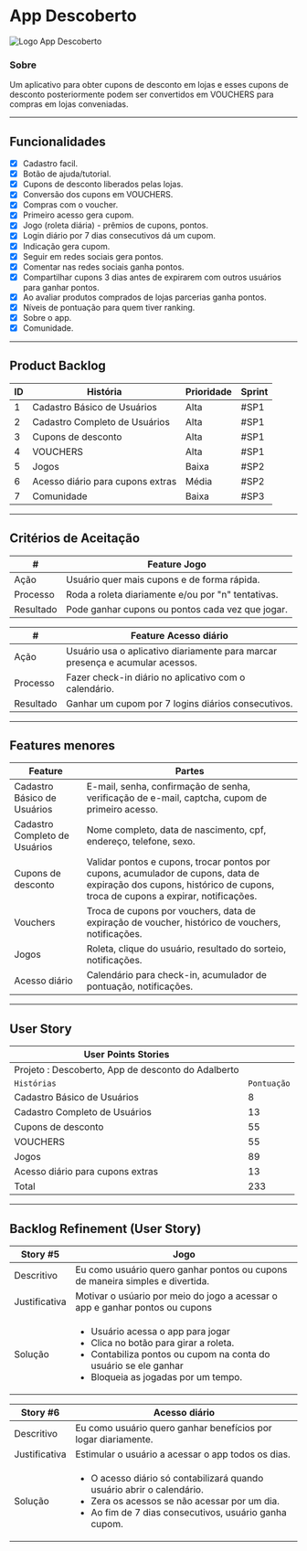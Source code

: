 # App Descoberto

![Logo App Descoberto](https://blogger.googleusercontent.com/img/b/R29vZ2xl/AVvXsEiyp9l0FtsFHVmpKdKAjmVEQofOPQecSYnBtkuiVlslBUC-z7azSJRPeRZQQVBGscCLO8ACf2wekbPM4-_-zK8I5IJfKWimQIDMgrMwNWgb-OcFL5iBuBnfRDbI-jpPe86Cqnyg3K99N_1JEia7Cn0AWIVmyzk0Jgj0P1sF1K97cU3j9pXsACrdD7h60Q/s320/descoberto%20(2).jpg)

### Sobre

Um aplicativo para obter cupons de desconto em lojas e esses cupons de desconto posteriormente podem ser convertidos em VOUCHERS para compras em lojas conveniadas.

---

## Funcionalidades

- [x] Cadastro facil.
- [x] Botão de ajuda/tutorial.
- [x] Cupons de desconto liberados pelas lojas.
- [x] Conversão dos cupons em VOUCHERS.
- [x] Compras com o voucher.
- [x] Primeiro acesso gera cupom.
- [x] Jogo (roleta diária) - prêmios de cupons, pontos.
- [x] Login diário por 7 dias consecutivos dá um cupom.
- [x] Indicação gera cupom.
- [x] Seguir em redes sociais gera pontos.
- [x] Comentar nas redes sociais ganha pontos.
- [x] Compartilhar cupons 3 dias antes de expirarem com outros usuários para ganhar pontos.
- [x] Ao avaliar produtos comprados de lojas parcerias ganha pontos. 
- [x] Níveis de pontuação para quem tiver ranking.
- [x] Sobre o app.
- [x] Comunidade. 

---

## Product Backlog

| ID  | História                         | Prioridade | Sprint |
| --- | -------------------------------- | -----------| ------ |
| 1   | Cadastro Básico de Usuários      | Alta       | #SP1   |
| 2   | Cadastro Completo de Usuários    | Alta       | #SP1   |
| 3   | Cupons de desconto               | Alta       | #SP1   |
| 4   | VOUCHERS                         | Alta       | #SP1   |
| 5   | Jogos                            | Baixa      | #SP2   |
| 6   | Acesso diário para cupons extras | Média      | #SP2   |
| 7   | Comunidade                              | Baixa      | #SP3   |

---

## Critérios de Aceitação

| #         | Feature Jogo                                                 |
| --------- | ------------------------------------------------------------ |
| Ação      | Usuário quer mais cupons e de forma rápida.                  |
| Processo  | Roda a roleta diariamente e/ou por "n" tentativas.           |
| Resultado | Pode ganhar cupons ou pontos cada vez que jogar.             |

| #         | Feature Acesso diário                                                           |
| --------- | ------------------------------------------------------------------------------- |
| Ação      | Usuário usa o aplicativo diariamente para marcar presença e acumular acessos.   |
| Processo  | Fazer check-in diário no aplicativo com o calendário.                           |
| Resultado | Ganhar um cupom por 7 logins diários consecutivos.                              |

---

## Features menores

| Feature                       | Partes                                                                                               |
| ----------------------------- | ---------------------------------------------------------------------------------------------------- |
| Cadastro Básico de Usuários   | E-mail, senha, confirmação de senha, verificação de e-mail, captcha, cupom de primeiro acesso.       |
| Cadastro Completo de Usuários | Nome completo, data de nascimento, cpf, endereço, telefone, sexo.                                    |
| Cupons de desconto            | Validar pontos e cupons, trocar pontos por cupons, acumulador de cupons, data de expiração dos cupons, histórico de cupons, troca de cupons a expirar, notificações.|
| Vouchers                      | Troca de cupons por vouchers, data de expiração de voucher, histórico de vouchers, notificações.     |
| Jogos                         | Roleta, clique do usuário, resultado do sorteio, notificações.                                       |
| Acesso diário                 | Calendário para check-in, acumulador de pontuação, notificações.                                     |

---

## User Story

| User Points Stories                                |           |
| -------------------------------------------------- | --------- |
| Projeto : Descoberto, App de desconto do Adalberto |
| `Histórias`                                        |`Pontuação`|
| Cadastro Básico de Usuários                        | 8         |
| Cadastro Completo de Usuários                      | 13        |
| Cupons de desconto                                 | 55        |
| VOUCHERS                                           | 55        |
| Jogos                                              | 89        |
| Acesso diário para cupons extras                   | 13        |
| Total                                              | 233       |

---

## Backlog Refinement (User Story)

| Story #5      | Jogo                                                                          |
| ------------- | ----------------------------------------------------------------------------- |
| Descritivo    | Eu como usuário quero ganhar pontos ou cupons de maneira simples e divertida. |
| Justificativa | Motivar o usúario por meio do jogo a acessar o app e ganhar pontos ou cupons  |
| Solução |  <ul><li>Usuário acessa o app para jogar</li><li>Clica no botão para girar a roleta. </li><li>Contabiliza pontos ou cupom na conta do usuário se ele ganhar</li><li>Bloqueia as jogadas por um tempo.</li></ul>|

| Story #6      | Acesso diário                                                                                                                   |
| --- | --- |
| Descritivo    | Eu como usuário quero ganhar benefícios por logar diariamente. |
| Justificativa | Estimular o usuário a acessar o app todos os dias.             |
| Solução       | <ul><li>O acesso diário só contabilizará quando usuário abrir o calendário.</li><li>Zera os acessos se não acessar por um dia.</li><li>Ao fim de 7 dias consecutivos, usuário ganha cupom.</li>|
